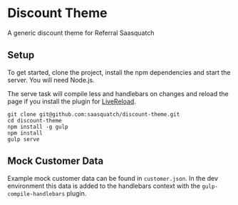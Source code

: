 Discount Theme
==============

A generic discount theme for Referral Saasquatch


Setup
-----

To get started, clone the project, install the npm dependencies and start the server. You will need Node.js.

The serve task will compile less and handlebars on changes and reload the page if you install the plugin for  [LiveReload](http://livereload.com/).

```
git clone git@github.com:saasquatch/discount-theme.git
cd discount-theme
npm install -g gulp
npm install
gulp serve
```

Mock Customer Data
------------------

Example mock customer data can be found in `customer.json`.  In the dev environment this data is added to the handlebars context with the `gulp-compile-handlebars` plugin.
